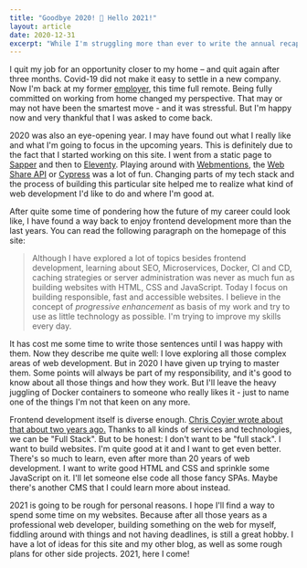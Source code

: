 ```yaml
---
title: "Goodbye 2020! 🥂 Hello 2021!"
layout: article
date: 2020-12-31
excerpt: "While I'm struggling more than ever to write the annual recap of the last year on my personal blog, I don't have that problem on this more tech-focused site. In terms of work and tech, 2020 was a demanding, but the outcome was very good."
---
```


I quit my job for an opportunity closer to my home – and quit again after three months. Covid-19 did not make it easy to settle in a new company. Now I'm back at my former <a href="https://pooliestudios.com">employer</a>, this time full remote. Being fully committed on working from home changed my perspective. That may or may not have been the smartest move - and it was stressful. But I'm happy now and very thankful that I was asked to come back.

2020 was also an eye-opening year. I may have found out what I really like and what I'm going to focus in the upcoming years. This is definitely due to the fact that I started working on this site. I went from a static page to <a href="/articles/building-a-website-with-sapper-and-wordpress/">Sapper</a> and then to <a href="/articles/goodbye-sapper-hello-eleventy/">Eleventy</a>. Playing around with <a href="/articles/adding-webmentions-to-my-website/">Webmentions</a>, the <a href="/articles/creating-a-sharing-button-with-the-web-share-api/">Web Share API</a> or <a href="/articles/testing-my-eleventy-website-with-cypress-and-netlify/">Cypress</a> was a lot of fun. Changing parts of my tech stack and the process of building this particular site helped me to realize what kind of web development I'd like to do and where I'm good at.

After quite some time of pondering how the future of my career could look like, I have found a way back to enjoy frontend development more than the last years. You can read the following paragraph on the homepage of this site:

> Although I have explored a lot of topics besides frontend development, learning about SEO, Microservices, Docker, CI and CD, caching strategies or server administration was never as much fun as building websites with HTML, CSS and JavaScript. Today I focus on building responsible, fast and accessible websites. I believe in the concept of <em>progressive enhancement</em> as basis of my work and try to use as little technology as possible. I'm trying to improve my skills every day.

It has cost me some time to write those sentences until I was happy with them. Now they describe me quite well: I love exploring all those complex areas of web development. But in 2020 I have given up trying to master them. Some points will always be part of my responsibility, and it's good to know about all those things and how they work. But I'll leave the heavy juggling of Docker containers to someone who really likes it - just to name one of the things I'm not that keen on any more.

Frontend development itself is diverse enough. <a href="https://css-tricks.com/the-great-divide/" data-type="URL" data-id="https://css-tricks.com/the-great-divide/">Chris Coyier wrote about that about two years ago.</a> Thanks to all kinds of services and technologies, we can be "Full Stack". But to be honest: I don't want to be "full stack". I want to build websites. I'm quite good at it and I want to get even better. There's so much to learn, even after more than 20 years of web development. I want to write good HTML and CSS and sprinkle some JavaScript on it. I'll let someone else code all those fancy SPAs. Maybe there's another CMS that I could learn more about instead.

2021 is going to be rough for personal reasons. I hope I'll find a way to spend some time on my websites. Because after all those years as a professional web developer, building something on the web for myself, fiddling around with things and not having deadlines, is still a great hobby. I have a lot of ideas for this site and my other blog, as well as some rough plans for other side projects. 2021, here I come!
